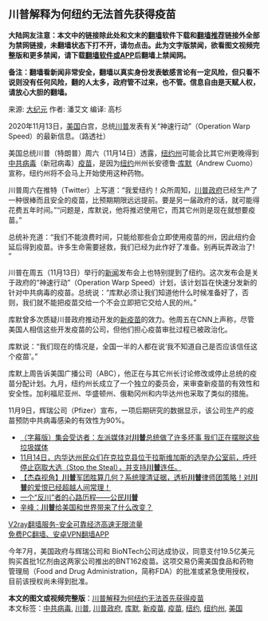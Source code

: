  <h2>川普解释为何纽约无法首先获得疫苗</h2> <p class="notice"><b>大陆网友注意：本文中的链接除此处和文末的<a href="https://github.com/bannedbook/fanqiang" >翻墙</a>软件下载和<a href="https://github.com/killgcd/justmysocks/blob/master/README.md">翻墙推荐</a>链接外全部为禁网链接，未翻墙状态下打不开，请勿点击。此为文字版禁闻，欲看图文视频完整版和更多禁闻，请下载<a href="https://github.com/bannedbook/fanqiang">翻墙软件或APP</a>后翻墙上禁闻网。</p><p>备注：翻墙看新闻非常安全，翻墙以真实身份发表敏感言论有一定风险，但只看不说则没有任何风险，翻的人太多，政府管不过来，也不管。信息自由是天赋人权，请放心大胆的翻墙。</b></p>  <div class="entry"> <p>来源:&nbsp;<span class='wp_keywordlink_affiliate'><a href="http://www.epochtimes.com/" title="大纪元" target="_blank">大纪元</a></span>                            作者:&nbsp;潘艾文                       编译:&nbsp;高杉                                                 </p> <p>2020年11月13日，<a href="https://www.bannedbook.org/bnews/tag/%e7%be%8e%e5%9b%bd/" class="st_tag internal_tag" rel="tag" title="标签 美国 下的日志">美国</a>白宫，总统<a href="https://www.bannedbook.org/bnews/tag/%e5%b7%9d%e6%99%ae/" class="st_tag internal_tag" rel="tag" title="标签 川普 下的日志">川普</a>发表有关“神速行动”（Operation Warp Speed）的最新信息。（路透社）</p> <p>美国总统川普（特朗普）周六（11月14日）透露，<a href="https://www.bannedbook.org/bnews/tag/%E7%BA%BD%E7%BA%A6%E5%B7%9E/" class="st_tag internal_tag" rel="tag" title="标签 纽约州 下的日志">纽约州</a>可能会比其它州更晚得到<a href="https://www.bannedbook.org/bnews/tag/%e4%b8%ad%e5%85%b1%e7%97%85%e6%af%92/" class="st_tag internal_tag" rel="tag" title="标签 中共病毒 下的日志">中共病毒</a>（新冠病毒）<a href="https://www.bannedbook.org/bnews/tag/%e7%96%ab%e8%8b%97/" class="st_tag internal_tag" rel="tag" title="标签 疫苗 下的日志">疫苗</a>，是因为<a href="https://www.bannedbook.org/bnews/tag/%e7%ba%bd%e7%ba%a6/" class="st_tag internal_tag" rel="tag" title="标签 纽约 下的日志">纽约</a>州州长安德鲁‧<a href="https://www.bannedbook.org/bnews/tag/%E5%BA%93%E9%BB%98/" class="st_tag internal_tag" rel="tag" title="标签 库默 下的日志">库默</a>（Andrew Cuomo）宣称，纽约州将不会马上开始使用这种药物。</p>  <p>川普周六在推特（Twitter）上写道：“我爱纽约！众所周知，<a href="https://www.bannedbook.org/bnews/tag/%e5%b7%9d%e6%99%ae%e6%94%bf%e5%ba%9c/" class="st_tag internal_tag" rel="tag" title="标签 川普政府 下的日志">川普政府</a>已经生产了一种很棒而且安全的疫苗，比预期期限远远提前。要是另一届政府的话，就可能得花费五年时间。”“问题是，库默说，他将推迟使用它，而其它州则是现在就想要疫苗。”</p> <p>总统补充道：“我们不能浪费时间，只能给那些会立即使用疫苗的州，因此纽约会延后得到疫苗。许多生命需要拯救，我们已经为此作好了准备。别再玩弄政治了! ”</p> <p>川普在周五（11月13日）举行的<span class='wp_keywordlink_affiliate'><a href="https://www.bannedbook.org/" title="新闻">新闻</a></span>发布会上也特别提到了纽约。这次发布会是关于政府的“神速行动”（Operation Warp Speed）计划，该计划旨在快速分发新的针对中共病毒的疫苗。总统说：“库默必须让我们知道他什么时候准备好了，否则，我们就不能把疫苗交给一个不会立即把它交给人民的州。”</p>  <p>库默曾多次质疑川普政府推动开发的<a href="https://www.bannedbook.org/bnews/tag/%e6%96%b0%e7%96%ab%e8%8b%97/" class="st_tag internal_tag" rel="tag" title="标签 新疫苗 下的日志">新疫苗</a>的效力。他周五在CNN上声称，尽管美国人相信这些开发疫苗的公司，但他们担心疫苗审批过程已被政治化。</p> <p>库默说：“我们现在的情况是，全国一半的人都在说‘我不知道自己是否应该信任这个疫苗’。”</p> <p>库默上周告诉美国广播公司（ABC），他正在与其它州长讨论修改或停止总统的疫苗分配计划。九月，纽约州长成立了一个独立的委员会，来审查新疫苗的有效性和安全性。加利福尼亚州、华盛顿州、俄勒冈州和内华达州也采取了类似的措施。</p>  <p>11月9日，辉瑞公司（Pfizer）宣布，一项后期研究的数据显示，该公司生产的疫苗预防中共病毒感染的有效性为90%。</p> <ul class='op-related-articles' title='相关阅读'> <li><a href='https://www.bannedbook.org/bnews/bannedvideo/20201115/1431355.html' target='_blank'>（字幕版）集会受访者：左派媒体对<b>川普</b>总统做了许多坏事 我们正在摆脱这些垃圾媒体</a></li> <li><a href='https://www.bannedbook.org/bnews/bannedvideo/20201115/1431351.html' target='_blank'>11月14日，内华达州民众们在克拉克县位于拉斯维加斯的选举办公室前，呼吁停止窃取大选（Stop the Steal），并支持<b>川普</b>连任。</a></li> <li><a href='https://www.bannedbook.org/bnews/bannedvideo/20201115/1431349.html' target='_blank'>【杰森视角】<b>川普</b>军团胜算几何？系统理清证据，透析<b>川普</b>律师团策略！对<b>川普</b>的爱恨已经超越人间常理！</a></li> <li><a href='https://www.bannedbook.org/bnews/comments/20201115/1431345.html' target='_blank'>一个“反川”者的心路历程——公民<b>川普</b></a></li> <li><a href='https://www.bannedbook.org/bnews/comments/20201115/1431343.html' target='_blank'>辛峰：<b>川普</b>给美国和世界带来了什么改变？</a></li> </ul> <p class="texttj"> <a href="https://www.bannedbook.org/forum23/topic22702.html" target="_blank">V2ray翻墙服务-安全可靠经济高速无限流量</a><br/> <a href="https://github.com/bannedbook/fanqiang/wiki/%E7%A6%81%E9%97%BB%E7%BD%91%E5%AE%89%E5%8D%93%E7%BF%BB%E5%A2%99%E6%96%B0%E9%97%BBAPP" target="_blank">免费PC翻墙、安卓VPN翻墙APP</a></p><p>今年7月，美国政府与辉瑞公司和 BioNTech公司达成协议，同意支付19.5亿美元购买首批1亿剂由这两家公司推出的BNT162疫苗。这项交易仍需美国食品和药物管理局（Food and Drug Administration，简称FDA）的批准或紧急使用授权，目前该授权尚未得到批准。</p><a name='sharetosocial'></a>       <div><b>本文的图文或视频完整版</b>：<a href='https://www.bannedbook.org/bnews/cbnews/20201115/1431360.html'>川普解释为何纽约无法首先获得疫苗</a></div>  </div><!--END ENTRY--> <div class="postfooter"> <div>本文标签：<a href="https://www.bannedbook.org/bnews/tag/%e4%b8%ad%e5%85%b1%e7%97%85%e6%af%92/" rel="tag">中共病毒</a>, <a href="https://www.bannedbook.org/bnews/tag/%e5%b7%9d%e6%99%ae/" rel="tag">川普</a>, <a href="https://www.bannedbook.org/bnews/tag/%e5%b7%9d%e6%99%ae%e6%94%bf%e5%ba%9c/" rel="tag">川普政府</a>, <a href="https://www.bannedbook.org/bnews/tag/%E5%BA%93%E9%BB%98/" rel="tag">库默</a>, <a href="https://www.bannedbook.org/bnews/tag/%e6%96%b0%e7%96%ab%e8%8b%97/" rel="tag">新疫苗</a>, <a href="https://www.bannedbook.org/bnews/tag/%e7%96%ab%e8%8b%97/" rel="tag">疫苗</a>, <a href="https://www.bannedbook.org/bnews/tag/%e7%ba%bd%e7%ba%a6/" rel="tag">纽约</a>, <a href="https://www.bannedbook.org/bnews/tag/%E7%BA%BD%E7%BA%A6%E5%B7%9E/" rel="tag">纽约州</a>, <a href="https://www.bannedbook.org/bnews/tag/%e7%be%8e%e5%9b%bd/" rel="tag">美国</a></div>  </div><!--END POSTFOOTER--> 